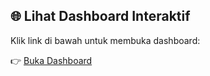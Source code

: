 ## 🌐 Lihat Dashboard Interaktif

Klik link di bawah untuk membuka dashboard:

👉 [Buka Dashboard](https://lookerstudio.google.com/embed/reporting/2f87ab95-b94e-449f-94cd-cb92056776a6/page/p_jjgnrnlsld)
